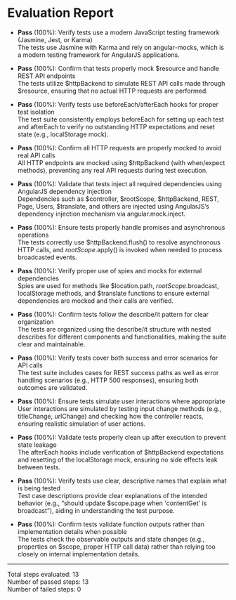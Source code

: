 # Evaluation Report

- **Pass** (100%): Verify tests use a modern JavaScript testing framework (Jasmine, Jest, or Karma)  
  The tests use Jasmine with Karma and rely on angular-mocks, which is a modern testing framework for AngularJS applications.

- **Pass** (100%): Confirm that tests properly mock $resource and handle REST API endpoints  
  The tests utilize $httpBackend to simulate REST API calls made through $resource, ensuring that no actual HTTP requests are performed.

- **Pass** (100%): Verify tests use beforeEach/afterEach hooks for proper test isolation  
  The test suite consistently employs beforeEach for setting up each test and afterEach to verify no outstanding HTTP expectations and reset state (e.g., localStorage mock).

- **Pass** (100%): Confirm all HTTP requests are properly mocked to avoid real API calls  
  All HTTP endpoints are mocked using $httpBackend (with when/expect methods), preventing any real API requests during test execution.

- **Pass** (100%): Validate that tests inject all required dependencies using AngularJS dependency injection  
  Dependencies such as $controller, $rootScope, $httpBackend, REST, Page, Users, $translate, and others are injected using AngularJS’s dependency injection mechanism via angular.mock.inject.

- **Pass** (100%): Ensure tests properly handle promises and asynchronous operations  
  The tests correctly use $httpBackend.flush() to resolve asynchronous HTTP calls, and $rootScope.$apply() is invoked when needed to process broadcasted events.

- **Pass** (100%): Verify proper use of spies and mocks for external dependencies  
  Spies are used for methods like $location.path, $rootScope.$broadcast, localStorage methods, and $translate functions to ensure external dependencies are mocked and their calls are verified.

- **Pass** (100%): Confirm tests follow the describe/it pattern for clear organization  
  The tests are organized using the describe/it structure with nested describes for different components and functionalities, making the suite clear and maintainable.

- **Pass** (100%): Verify tests cover both success and error scenarios for API calls  
  The test suite includes cases for REST success paths as well as error handling scenarios (e.g., HTTP 500 responses), ensuring both outcomes are validated.

- **Pass** (100%): Ensure tests simulate user interactions where appropriate  
  User interactions are simulated by testing input change methods (e.g., titleChange, urlChange) and checking how the controller reacts, ensuring realistic simulation of user actions.

- **Pass** (100%): Validate tests properly clean up after execution to prevent state leakage  
  The afterEach hooks include verification of $httpBackend expectations and resetting of the localStorage mock, ensuring no side effects leak between tests.

- **Pass** (100%): Verify tests use clear, descriptive names that explain what is being tested  
  Test case descriptions provide clear explanations of the intended behavior (e.g., “should update $scope.page when 'contentGet' is broadcast”), aiding in understanding the test purpose.

- **Pass** (100%): Confirm tests validate function outputs rather than implementation details when possible  
  The tests check the observable outputs and state changes (e.g., properties on $scope, proper HTTP call data) rather than relying too closely on internal implementation details.

---

Total steps evaluated: 13  
Number of passed steps: 13  
Number of failed steps: 0